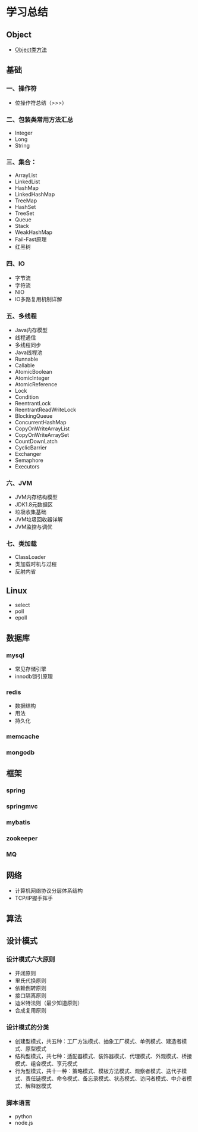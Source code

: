 # 学习总结

## Object
* [Object类方法](https://github.com/liuwei1989/learn-summary/blob/master/doc/%E5%9F%BA%E7%A1%80/Object/Object%E7%B1%BB%E6%96%B9%E6%B3%95.md)

## 基础

### 一、操作符
* 位操作符总结（>>>）

### 二、包装类常用方法汇总
* Integer
* Long
* String

### 三、集合：
* ArrayList
* LinkedList
* HashMap
* LinkedHashMap
* TreeMap
* HashSet
* TreeSet
* Queue
* Stack
* WeakHashMap
* Fail-Fast原理
* 红黑树

### 四、IO
* 字节流
* 字符流
* NIO
* IO多路复用机制详解

### 五、多线程
* Java内存模型
* 线程通信
* 多线程同步
* Java线程池
* Runnable
* Callable
* AtomicBoolean
* AtomicInteger
* AtomicReference
* Lock
* Condition
* ReentrantLock
* ReentrantReadWriteLock
* BlockingQueue
* ConcurrentHashMap
* CopyOnWriteArrayList
* CopyOnWriteArraySet
* CountDownLatch
* CyclicBarrier
* Exchanger
* Semaphore
* Executors




### 六、JVM
* JVM内存结构模型
* JDK1.8元数据区
* 垃圾收集基础
* JVM垃圾回收器详解
* JVM监控与调优


### 七、类加载
* ClassLoader
* 类加载时机与过程
* 反射内省


## Linux
* select
* poll
* epoll

## 数据库
### mysql
* 常见存储引擎
* innodb锁引原理

### redis
* 数据结构
* 用法
* 持久化

### memcache

### mongodb


## 框架
### spring
### springmvc
### mybatis
### zookeeper
### MQ



## 网络
* 计算机网络协议分层体系结构
* TCP/IP握手挥手

## 算法



## 设计模式
### 设计模式六大原则
* 开闭原则
* 里氏代换原则
* 依赖倒转原则
* 接口隔离原则
* 迪米特法则（最少知道原则）
* 合成复用原则

### 设计模式的分类
* 创建型模式，共五种：工厂方法模式、抽象工厂模式、单例模式、建造者模式、原型模式
* 结构型模式，共七种：适配器模式、装饰器模式、代理模式、外观模式、桥接模式、组合模式、享元模式
* 行为型模式，共十一种：策略模式、模板方法模式、观察者模式、迭代子模式、责任链模式、命令模式、备忘录模式、状态模式、访问者模式、中介者模式、解释器模式

### 脚本语言
* python
* node.js

###

